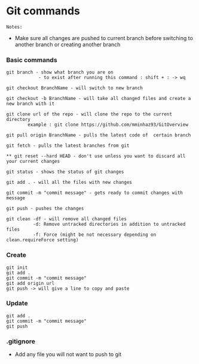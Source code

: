# Git commands

`Notes:`
- Make sure all changes are pushed to current branch before switching to another branch or creating another branch

### Basic commands
```
git branch - show what branch you are on 
            - to exist after running this command : shift + : -> wq

git checkout BranchName - will switch to new branch
            
git checkout -b BranchName - will take all changed files and create a new branch with it
            
git clone url of the repo - will clone the repo to the current directory
        example : git clone https://github.com/mminhaz93/GitOverview     
        
git pull origin BranchName - pulls the latest code of  certain branch

git fetch - pulls the latest branches from git

** git reset --hard HEAD - don't use unless you want to discard all your current changes

git status - shows the status of git changes

git add . - will all the files with new changes

git commit -m "commit message" - gets ready to commit changes with message

git push - pushes the changes

git clean -df - will remove all changed files 
          -d: Remove untracked directories in addition to untracked files
          -f: Force (might be not necessary depending on clean.requireForce setting)     
```

### Create
```
git init
git add .
git commit -m "commit message"
git add origin url
git push -> will give a line to copy and paste
```

### Update
```
git add .
git commit -m "commit message"
git push
```

### .gitignore
- Add any file you will not want to push to git 



